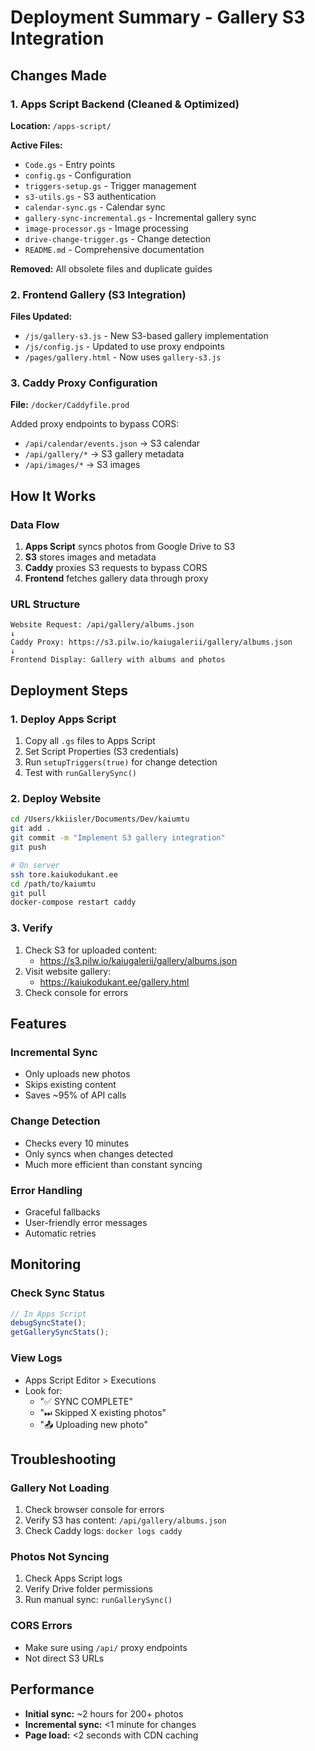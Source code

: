 # Deployment Summary - Gallery S3 Integration

## Changes Made

### 1. Apps Script Backend (Cleaned & Optimized)
**Location:** `/apps-script/`

**Active Files:**
- `Code.gs` - Entry points
- `config.gs` - Configuration
- `triggers-setup.gs` - Trigger management
- `s3-utils.gs` - S3 authentication
- `calendar-sync.gs` - Calendar sync
- `gallery-sync-incremental.gs` - Incremental gallery sync
- `image-processor.gs` - Image processing
- `drive-change-trigger.gs` - Change detection
- `README.md` - Comprehensive documentation

**Removed:** All obsolete files and duplicate guides

### 2. Frontend Gallery (S3 Integration)
**Files Updated:**
- `/js/gallery-s3.js` - New S3-based gallery implementation
- `/js/config.js` - Updated to use proxy endpoints
- `/pages/gallery.html` - Now uses `gallery-s3.js`

### 3. Caddy Proxy Configuration
**File:** `/docker/Caddyfile.prod`

Added proxy endpoints to bypass CORS:
- `/api/calendar/events.json` → S3 calendar
- `/api/gallery/*` → S3 gallery metadata
- `/api/images/*` → S3 images

## How It Works

### Data Flow
1. **Apps Script** syncs photos from Google Drive to S3
2. **S3** stores images and metadata
3. **Caddy** proxies S3 requests to bypass CORS
4. **Frontend** fetches gallery data through proxy

### URL Structure
```
Website Request: /api/gallery/albums.json
↓
Caddy Proxy: https://s3.pilw.io/kaiugalerii/gallery/albums.json
↓
Frontend Display: Gallery with albums and photos
```

## Deployment Steps

### 1. Deploy Apps Script
1. Copy all `.gs` files to Apps Script
2. Set Script Properties (S3 credentials)
3. Run `setupTriggers(true)` for change detection
4. Test with `runGallerySync()`

### 2. Deploy Website
```bash
cd /Users/kkiisler/Documents/Dev/kaiumtu
git add .
git commit -m "Implement S3 gallery integration"
git push

# On server
ssh tore.kaiukodukant.ee
cd /path/to/kaiumtu
git pull
docker-compose restart caddy
```

### 3. Verify
1. Check S3 for uploaded content:
   - https://s3.pilw.io/kaiugalerii/gallery/albums.json
2. Visit website gallery:
   - https://kaiukodukant.ee/gallery.html
3. Check console for errors

## Features

### Incremental Sync
- Only uploads new photos
- Skips existing content
- Saves ~95% of API calls

### Change Detection
- Checks every 10 minutes
- Only syncs when changes detected
- Much more efficient than constant syncing

### Error Handling
- Graceful fallbacks
- User-friendly error messages
- Automatic retries

## Monitoring

### Check Sync Status
```javascript
// In Apps Script
debugSyncState();
getGallerySyncStats();
```

### View Logs
- Apps Script Editor > Executions
- Look for:
  - "✅ SYNC COMPLETE"
  - "⏭ Skipped X existing photos"
  - "📤 Uploading new photo"

## Troubleshooting

### Gallery Not Loading
1. Check browser console for errors
2. Verify S3 has content: `/api/gallery/albums.json`
3. Check Caddy logs: `docker logs caddy`

### Photos Not Syncing
1. Check Apps Script logs
2. Verify Drive folder permissions
3. Run manual sync: `runGallerySync()`

### CORS Errors
- Make sure using `/api/` proxy endpoints
- Not direct S3 URLs

## Performance

- **Initial sync:** ~2 hours for 200+ photos
- **Incremental sync:** <1 minute for changes
- **Page load:** <2 seconds with CDN caching